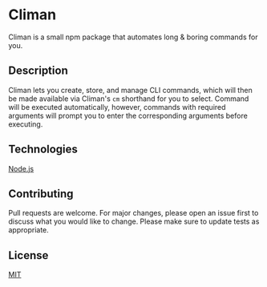 # Climan

Climan is a small npm package that automates long & boring commands for you.

## Description

Climan lets you create, store, and manage CLI commands, which will then be made available via Climan's `cm` shorthand for you to select. Command will be executed automatically, however, commands with required arguments will prompt you to enter the corresponding arguments before executing.

## Technologies

[Node.js](https://nodejs.org/en/about/)

## Contributing

Pull requests are welcome. For major changes, please open an issue first to discuss what you would like to change. Please make sure to update tests as appropriate.

## License

[MIT](https://choosealicense.com/licenses/mit/)
